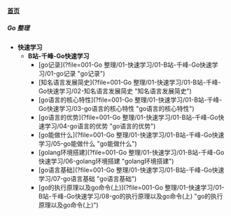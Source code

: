 
#### [首页](?file=home-首页)

##### Go 整理
- **快速学习**
    - **B站-千峰-Go快速学习**
        - [go记录](?file=001-Go 整理/01-快速学习/01-B站-千峰-Go快速学习/01-go记录 "go记录")
        - [知名语言发展简史](?file=001-Go 整理/01-快速学习/01-B站-千峰-Go快速学习/02-知名语言发展简史 "知名语言发展简史")
        - [go语言的核心特性](?file=001-Go 整理/01-快速学习/01-B站-千峰-Go快速学习/03-go语言的核心特性 "go语言的核心特性")
        - [go语言的优势](?file=001-Go 整理/01-快速学习/01-B站-千峰-Go快速学习/04-go语言的优势 "go语言的优势")
        - [go能做什么](?file=001-Go 整理/01-快速学习/01-B站-千峰-Go快速学习/05-go能做什么 "go能做什么")
        - [golang环境搭建](?file=001-Go 整理/01-快速学习/01-B站-千峰-Go快速学习/06-golang环境搭建 "golang环境搭建")
        - [go语言基础](?file=001-Go 整理/01-快速学习/01-B站-千峰-Go快速学习/07-go语言基础 "go语言基础")
        - [go的执行原理以及go命令&#40;上&#41;](?file=001-Go 整理/01-快速学习/01-B站-千峰-Go快速学习/08-go的执行原理以及go命令&#40;上&#41; "go的执行原理以及go命令&#40;上&#41;")
